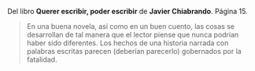 <html><body><p>Del libro <strong>Querer escribir, poder escribir</strong> de <strong>Javier Chiabrando</strong>. Página 15.

</p><blockquote>En una buena novela, así como en un buen cuento, las cosas se desarrollan de tal manera que el lector piense que nunca podrían haber sido diferentes. Los hechos de una historia narrada con palabras escritas parecen (deberían parecerlo) gobernados por la fatalidad.</blockquote></body></html>